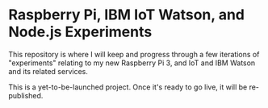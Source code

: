 # Raspberry Pi, IBM IoT Watson, and Node.js Experiments

This repository is where I will keep and progress through a few iterations of "experiments" relating to my new Raspberry Pi 3, and IoT and IBM Watson and its related services.

This is a yet-to-be-launched project. Once it's ready to go live, it will be re-published.
